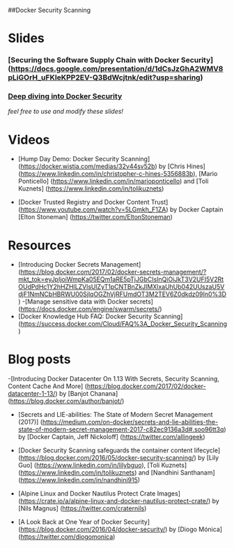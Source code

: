 ##Docker Security Scanning


# Slides

### [Securing the Software Supply Chain with Docker Security] (https://docs.google.com/presentation/d/1dCsJzGhA2WMV8pLiGOrH_uFKIeKPP2EV-Q3BdWcjtnk/edit?usp=sharing)
### [Deep diving into Docker Security](https://speakerdeck.com/akalipetis/docker-security-internals)
*feel free to use and modify these slides!*


# Videos

- [Hump Day Demo: Docker Security Scanning] (https://docker.wistia.com/medias/32v44sv52b) by [Chris Hines] (https://www.linkedin.com/in/christopher-c-hines-5356883b), [Mario Ponticello] (https://www.linkedin.com/in/marioponticello) and [Toli Kuznets] (https://www.linkedin.com/in/tolikuznets)

- [Docker Trusted Registry and Docker Content Trust] (https://www.youtube.com/watch?v=5LGmkh_F1ZA) by Docker Captain [Elton Stoneman] (https://twitter.com/EltonStoneman)

# Resources

- [Introducing Docker Secrets Management] (https://blog.docker.com/2017/02/docker-secrets-management/?mkt_tok=eyJpIjoiWmpKa05EQm1aRE5pTjJGbCIsInQiOiJkT3V2UFI5V2RtOUdPdHc1Y2hHZHlLZVlsUlZyT1pCNTBnZkJIMXlxaUhUb042UUszaU5VdjF1NmNCbHBRWU00SjlqOGZhVjRFUmdOT3M2TEV6Z0dkdz09In0%3D)
-[Manage sensitive data with Docker secrets] (https://docs.docker.com/engine/swarm/secrets/)
- [Docker Knowledge Hub FAQ: Docker Security Scanning] (https://success.docker.com/Cloud/FAQ%3A_Docker_Security_Scanning)

# Blog posts

-[Introducing Docker Datacenter On 1.13 With Secrets, Security Scanning, Content Cache And More] (https://blog.docker.com/2017/02/docker-datacenter-1-13/) by [Banjot Chanana] (https://blog.docker.com/author/banjot/)
- [Secrets and LIE-abilities: The State of Modern Secret Management (2017)] (https://medium.com/on-docker/secrets-and-lie-abilities-the-state-of-modern-secret-management-2017-c82ec9136a3d#.soo96tt3q) by [Docker Captain, Jeff Nickoloff] (https://twitter.com/allingeek)
- [Docker Security Scanning safeguards the container content lifecycle] (https://blog.docker.com/2016/05/docker-security-scanning/) by [Lily Guo] (https://www.linkedin.com/in/lilybguo), [Toli Kuznets] (https://www.linkedin.com/in/tolikuznets) and [Nandhini Santhanam] (https://www.linkedin.com/in/nandhini915)

- [Alpine Linux and Docker Nautilus Protect Crate Images] (https://crate.io/a/alpine-linux-and-docker-nautilus-protect-crate/) by [Nils Magnus] (https://twitter.com/craternils)

- [A Look Back at One Year of Docker Security] (https://blog.docker.com/2016/04/docker-security/) by [Diogo Mónica] (https://twitter.com/diogomonica)





